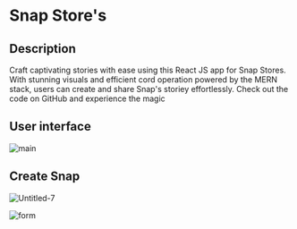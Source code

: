 # Snap Store's 
## Description
Craft captivating stories with ease using this React JS app for Snap Stores. With stunning visuals and efficient cord operation powered by the MERN stack, users can create and share Snap's storiey effortlessly. Check out the code on GitHub and experience the magic

## User interface 

![main](https://user-images.githubusercontent.com/101199109/219956546-50292e9c-5c92-48aa-a730-fb3afce3bbea.png)

## Create Snap
![Untitled-7](https://user-images.githubusercontent.com/101199109/219957006-49d33343-5ca4-4929-9699-9ec2010d23f5.png)

![form](https://user-images.githubusercontent.com/101199109/219957019-9644853a-b7db-439c-b0c9-8072f51225c0.png)
